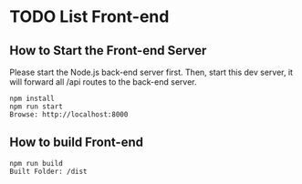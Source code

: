 # TODO List Front-end

## How to Start the Front-end Server
Please start the Node.js back-end server first.
Then, start this dev server, it will forward all /api routes to the back-end server.
```
npm install
npm run start
Browse: http://localhost:8000
```

## How to build Front-end
```
npm run build
Built Folder: /dist
```